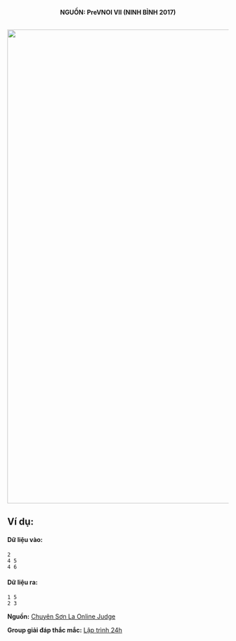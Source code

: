 **<center>NGUỒN: PreVNOI Ⅶ (NINH BÌNH 2017)</center>**
<br>

<img src="/images/problems/1064/minsum.svg" width=1080px>

## Ví dụ:
#### Dữ liệu vào:
```
2
4 5
4 6 
```

#### Dữ liệu ra:
```
1 5
2 3
```
**Nguồn:** [Chuyên Sơn La Online Judge](http://csloj.ddns.net/)

**Group giải đáp thắc mắc:** [Lập trình 24h](https://www.facebook.com/groups/1386904321519984)